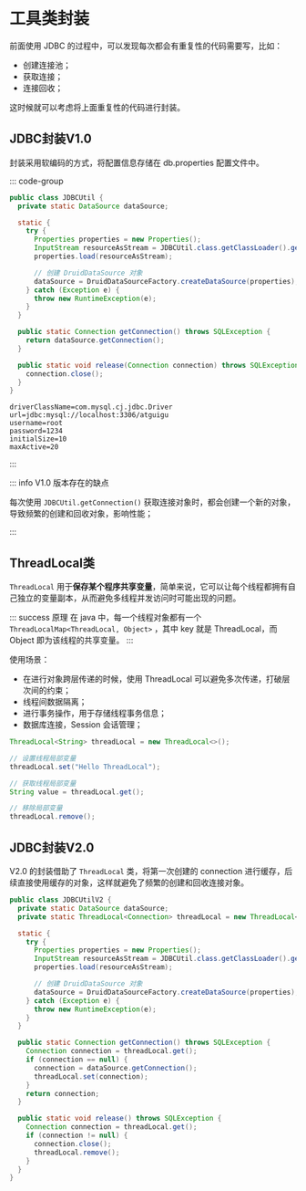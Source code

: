 # 工具类封装

前面使用 JDBC 的过程中，可以发现每次都会有重复性的代码需要写，比如：

- 创建连接池；
- 获取连接；
- 连接回收；



这时候就可以考虑将上面重复性的代码进行封装。



## JDBC封装V1.0

封装采用软编码的方式，将配置信息存储在 db.properties 配置文件中。

::: code-group

```java [JDBCUtil] {11,18}
public class JDBCUtil {
  private static DataSource dataSource;

  static {
    try {
      Properties properties = new Properties();
      InputStream resourceAsStream = JDBCUtil.class.getClassLoader().getResourceAsStream("db.properties");
      properties.load(resourceAsStream);

      // 创建 DruidDataSource 对象
      dataSource = DruidDataSourceFactory.createDataSource(properties);
    } catch (Exception e) {
      throw new RuntimeException(e);
    }
  }

  public static Connection getConnection() throws SQLException {
    return dataSource.getConnection();
  }

  public static void release(Connection connection) throws SQLException {
    connection.close();
  }
}
```

```properties [db.properties]
driverClassName=com.mysql.cj.jdbc.Driver
url=jdbc:mysql://localhost:3306/atguigu
username=root
password=1234
initialSize=10
maxActive=20
```

:::

::: info V1.0 版本存在的缺点

每次使用 `JDBCUtil.getConnection()` 获取连接对象时，都会创建一个新的对象，导致频繁的创建和回收对象，影响性能；

:::



## ThreadLocal类

`ThreadLocal` 用于**保存某个程序共享变量**，简单来说，它可以让每个线程都拥有自己独立的变量副本，从而避免多线程并发访问时可能出现的问题。

::: success 原理
在 java 中，每一个线程对象都有一个 `ThreadLocalMap<ThreadLocal, Object>` ，其中 key 就是 ThreadLocal，而 Object 即为该线程的共享变量。
:::

使用场景：

- 在进行对象跨层传递的时候，使用 ThreadLocal 可以避免多次传递，打破层次间的约束；
- 线程间数据隔离；
- 进行事务操作，用于存储线程事务信息；
- 数据库连接，Session 会话管理；

```java
ThreadLocal<String> threadLocal = new ThreadLocal<>();

// 设置线程局部变量
threadLocal.set("Hello ThreadLocal");

// 获取线程局部变量
String value = threadLocal.get();

// 移除局部变量
threadLocal.remove();
```



## JDBC封装V2.0

V2.0 的封装借助了 `ThreadLocal` 类，将第一次创建的 connection 进行缓存，后续直接使用缓存的对象，这样就避免了频繁的创建和回收连接对象。

```java {19-24,28-32}
public class JDBCUtilV2 {
  private static DataSource dataSource;
  private static ThreadLocal<Connection> threadLocal = new ThreadLocal<>();

  static {
    try {
      Properties properties = new Properties();
      InputStream resourceAsStream = JDBCUtil.class.getClassLoader().getResourceAsStream("db.properties");
      properties.load(resourceAsStream);

      // 创建 DruidDataSource 对象
      dataSource = DruidDataSourceFactory.createDataSource(properties);
    } catch (Exception e) {
      throw new RuntimeException(e);
    }
  }

  public static Connection getConnection() throws SQLException {
    Connection connection = threadLocal.get();
    if (connection == null) {
      connection = dataSource.getConnection();
      threadLocal.set(connection);
    }
    return connection;
  }

  public static void release() throws SQLException {
    Connection connection = threadLocal.get();
    if (connection != null) {
      connection.close();
      threadLocal.remove();
    }
  }
}
```